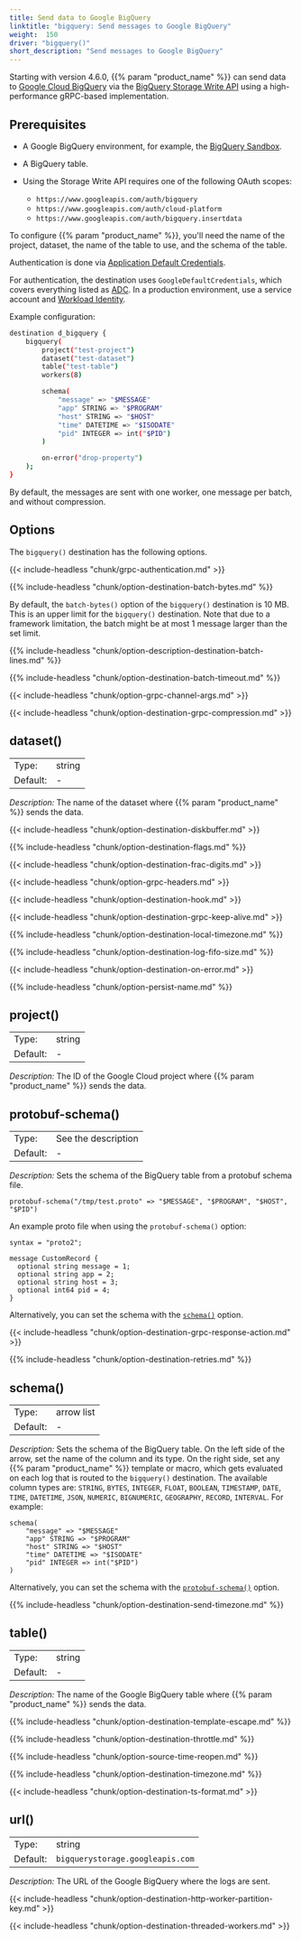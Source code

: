 ```yaml
---
title: Send data to Google BigQuery
linktitle: "bigquery: Send messages to Google BigQuery"
weight:  150
driver: "bigquery()"
short_description: "Send messages to Google BigQuery"
---
```

<!-- This file is under the copyright of Axoflow, and licensed under Apache License 2.0, except for using the Axoflow and AxoSyslog trademarks. -->

Starting with version 4.6.0, {{% param "product_name" %}} can send data to [Google Cloud BigQuery](https://cloud.google.com/bigquery/?hl=en) via the [BigQuery Storage Write API](https://cloud.google.com/bigquery/docs/write-api) using a high-performance gRPC-based implementation.

## Prerequisites

- A Google BigQuery environment, for example, the [BigQuery Sandbox](https://cloud.google.com/bigquery/docs/sandbox).
- A BigQuery table.
- Using the Storage Write API requires one of the following OAuth scopes:

    - `https://www.googleapis.com/auth/bigquery`
    - `https://www.googleapis.com/auth/cloud-platform`
    - `https://www.googleapis.com/auth/bigquery.insertdata`

To configure {{% param "product_name" %}}, you'll need the name of the project, dataset, the name of the table to use, and the schema of the table.

Authentication is done via [Application Default Credentials](https://cloud.google.com/docs/authentication/provide-credentials-adc).

<!-- FIXME Do we need more details about how to set up the Google side? -->

For authentication, the destination uses `GoogleDefaultCredentials`, which covers everything listed as [ADC](https://cloud.google.com/docs/authentication/provide-credentials-adc). In a production environment, use a service account and [Workload Identity](https://cloud.google.com/kubernetes-engine/docs/how-to/workload-identity).

Example configuration:

```sh
destination d_bigquery {
    bigquery(
        project("test-project")
        dataset("test-dataset")
        table("test-table")
        workers(8)

        schema(
            "message" => "$MESSAGE"
            "app" STRING => "$PROGRAM"
            "host" STRING => "$HOST"
            "time" DATETIME => "$ISODATE"
            "pid" INTEGER => int("$PID")
        )

        on-error("drop-property")
    );
}
```

By default, the messages are sent with one worker, one message per batch, and without compression.

## Options

The `bigquery()` destination has the following options.

{{< include-headless "chunk/grpc-authentication.md" >}}

{{% include-headless "chunk/option-destination-batch-bytes.md" %}}

By default, the `batch-bytes()` option of the `bigquery()` destination is 10 MB. This is an upper limit for the `bigquery()` destination. Note that due to a framework limitation, the batch might be at most 1 message larger than the set limit.

{{% include-headless "chunk/option-description-destination-batch-lines.md" %}}

{{% include-headless "chunk/option-destination-batch-timeout.md" %}}

{{< include-headless "chunk/option-grpc-channel-args.md" >}}

{{< include-headless "chunk/option-destination-grpc-compression.md" >}}

## dataset()

|          |                            |
| -------- | -------------------------- |
| Type:    | string |
| Default: | - |

*Description:* The name of the dataset where {{% param "product_name" %}} sends the data.

{{< include-headless "chunk/option-destination-diskbuffer.md" >}}

{{% include-headless "chunk/option-destination-flags.md" %}}

{{< include-headless "chunk/option-destination-frac-digits.md" >}}

{{< include-headless "chunk/option-grpc-headers.md" >}}

{{< include-headless "chunk/option-destination-hook.md" >}}

{{< include-headless "chunk/option-destination-grpc-keep-alive.md" >}}

{{% include-headless "chunk/option-destination-local-timezone.md" %}}

{{% include-headless "chunk/option-destination-log-fifo-size.md" %}}

{{< include-headless "chunk/option-destination-on-error.md" >}}

{{% include-headless "chunk/option-persist-name.md" %}}

## project()

|          |                            |
| -------- | -------------------------- |
| Type:    | string |
| Default: | - |

*Description:* The ID of the Google Cloud project where {{% param "product_name" %}} sends the data.

## protobuf-schema()

|          |                            |
| -------- | -------------------------- |
| Type:    | See the description |
| Default: | - |

*Description:* Sets the schema of the BigQuery table from a protobuf schema file.

```shell
protobuf-schema("/tmp/test.proto" => "$MESSAGE", "$PROGRAM", "$HOST", "$PID")
```

An example proto file when using the `protobuf-schema()` option:

```shell
syntax = "proto2";
​
message CustomRecord {
  optional string message = 1;
  optional string app = 2;
  optional string host = 3;
  optional int64 pid = 4;
}
```

Alternatively, you can set the schema with the [`schema()`](#schema) option.

{{< include-headless "chunk/option-destination-grpc-response-action.md" >}}

{{% include-headless "chunk/option-destination-retries.md" %}}

## schema()

|          |                            |
| -------- | -------------------------- |
| Type:    | arrow list |
| Default: | - |

*Description:* Sets the schema of the BigQuery table. On the left side of the arrow, set the name of the column and its type. On the right side, set any {{% param "product_name" %}} template or macro, which gets evaluated on each log that is routed to the `bigquery()` destination. The available column types are: `STRING`, `BYTES`, `INTEGER`, `FLOAT`, `BOOLEAN`, `TIMESTAMP`, `DATE`, `TIME`, `DATETIME`, `JSON`, `NUMERIC`, `BIGNUMERIC`, `GEOGRAPHY`, `RECORD`, `INTERVAL`. For example:

```shell
schema(
    "message" => "$MESSAGE"
    "app" STRING => "$PROGRAM"
    "host" STRING => "$HOST"
    "time" DATETIME => "$ISODATE"
    "pid" INTEGER => int("$PID")
)
```

Alternatively, you can set the schema with the [`protobuf-schema()`](#protobuf-schema) option.

{{% include-headless "chunk/option-destination-send-timezone.md" %}}

## table()

|          |                            |
| -------- | -------------------------- |
| Type:    | string |
| Default: | - |

*Description:* The name of the Google BigQuery table where {{% param "product_name" %}} sends the data.

{{% include-headless "chunk/option-destination-template-escape.md" %}}

{{% include-headless "chunk/option-destination-throttle.md" %}}

{{% include-headless "chunk/option-source-time-reopen.md" %}}

{{% include-headless "chunk/option-destination-timezone.md" %}}

{{< include-headless "chunk/option-destination-ts-format.md" >}}

## url()

|          |                            |
| -------- | -------------------------- |
| Type:    | string |
| Default: | `bigquerystorage.googleapis.com` |

*Description:* The URL of the Google BigQuery where the logs are sent.

{{< include-headless "chunk/option-destination-http-worker-partition-key.md" >}}

{{< include-headless "chunk/option-destination-threaded-workers.md" >}}
